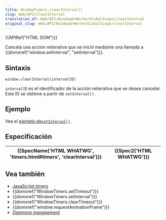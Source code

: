 ```yaml
---
title: WindowTimers.clearInterval()
slug: Web/API/clearInterval
translation_of: Web/API/WindowOrWorkerGlobalScope/clearInterval
original_slug: Web/API/WindowOrWorkerGlobalScope/clearInterval
---
```


{{APIRef("HTML DOM")}}

Cancela una acción reiterativa que se inició mediante una llamada a {{domxref("window.setInterval", "setInterval")}}.

## Sintaxis

```
window.clearInterval(intervalID)
```

`intervalID` es el identificador de la acción reiterativa que se desea cancelar. Este ID se obtiene a partir de `setInterval()`.

## Ejemplo

Vea el [ejemplo de`setInterval()`](/es/docs/DOM/window.setInterval#Example).

## Especificación

| {{SpecName('HTML WHATWG', 'timers.html#timers', 'clearInterval')}} | {{Spec2('HTML WHATWG')}} |
| ---------------------------------------------------------------------------------------- | -------------------------------- |

## Vea también

- [JavaScript timers](/es/docs/JavaScript/Timers)
- {{domxref("WindowTimers.setTimeout")}}
- {{domxref("WindowTimers.setInterval")}}
- {{domxref("WindowTimers.clearTimeout")}}
- {{domxref("window.requestAnimationFrame")}}
- [_Daemons_ management](/es/docs/JavaScript/Timers/Daemons)
